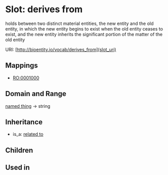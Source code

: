 # Slot: derives from


holds between two distinct material entities, the new entity and the old entity, in which the new entity begins to exist when the old entity ceases to exist, and the new entity inherits the significant portion of the matter of the old entity

URI: [http://bioentity.io/vocab/derives_from](slot_uri)
## Mappings

 * [RO:0001000](http://purl.obolibrary.org/obo/RO_0001000)
## Domain and Range

[named thing](NamedThing.md) -> string
## Inheritance

 *  is_a: [related to](related_to.md)
## Children

## Used in

